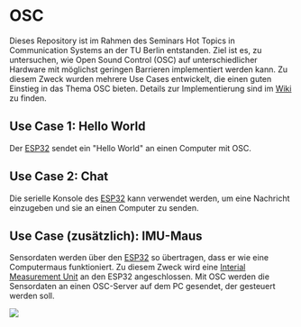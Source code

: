 # OSC
Dieses Repository ist im Rahmen des Seminars Hot Topics in Communication Systems an der TU Berlin entstanden. Ziel ist es, zu untersuchen, wie Open Sound Control (OSC) auf unterschiedlicher Hardware mit möglichst geringen Barrieren implementiert werden kann. Zu diesem Zweck wurden mehrere Use Cases entwickelt, die einen guten Einstieg in das Thema OSC bieten. Details zur Implementierung sind im [Wiki](https://github.com/timschr/OSC/wiki) zu finden.

## Use Case 1: Hello World
Der [ESP32](https://www.espressif.com/en/products/modules/esp32) sendet ein "Hello World" an einen Computer mit OSC.

## Use Case 2: Chat
Die serielle Konsole des [ESP32](https://www.espressif.com/en/products/modules/esp32) kann verwendet werden, um eine Nachricht einzugeben und sie an einen Computer zu senden.

## Use Case (zusätzlich): IMU-Maus
Sensordaten werden über den [ESP32](https://www.espressif.com/en/products/modules/esp32) so übertragen, dass er wie eine Computermaus funktioniert. Zu diesem Zweck wird eine [Interial Measurement Unit](https://de.wikipedia.org/wiki/Inertiale_Messeinheit) an den ESP32 angeschlossen. Mit OSC werden die Sensordaten an einen OSC-Server auf dem PC gesendet, der gesteuert werden soll. 

![](assets/imu_mouse.gif)

